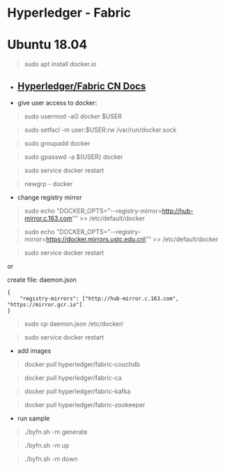 # Hyperledger - Fabric

# Ubuntu 18.04

> sudo apt install docker.io

- ## [Hyperledger/Fabric CN Docs](https://hyperledgercn.github.io/hyperledgerDocs/blockchain_zh)



- give user access to docker:

> sudo usermod -aG docker $USER

> sudo setfacl -m user:$USER:rw /var/run/docker.sock

> sudo groupadd docker

> sudo gpasswd -a ${USER} docker

> sudo service docker restart

> newgrp - docker


- change registry mirror

> sudo echo "DOCKER_OPTS=\"--registry-mirror=http://hub-mirror.c.163.com"" >> /etc/default/docker

> sudo echo "DOCKER_OPTS=\"--registry-mirror=https://docker.mirrors.ustc.edu.cn\"" >> /etc/default/docker

> sudo service docker restart

or

create file:  daemon.json
```
{
    "registry-mirrors": ["http://hub-mirror.c.163.com", "https://mirror.gcr.io"]
}
```
> sudo cp daemon.json /etc/docker/

> sudo service docker restart


- add images

> docker pull hyperledger/fabric-couchdb

> docker pull hyperledger/fabric-ca

> docker pull hyperledger/fabric-kafka

> docker pull hyperledger/fabric-zookeeper


- run sample

> ./byfn.sh -m generate

> ./byfn.sh -m up

> ./byfn.sh -m down
